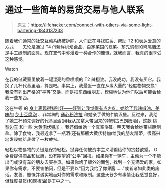 # 通过一些简单的易货交易与他人联系

> 原文：<https://lifehacker.com/connect-with-others-via-some-light-bartering-1843137233>

随着我们通常的社交互动系统被拆除，人们正在寻找联系、帮助 T2 和表达爱意的方式——无论是通过 T4 的新鲜烘焙食品、自家菜园的蔬菜、预先调制的鸡尾酒还是手工缝制的面具。现在空气中弥漫着一种合作的慷慨，就我而言，我真的很享受这种感觉。

Watch

在我的储藏室里放着一罐漂亮的香喷喷的 T2 辣椒油。我没成功。我没有买它。我换了几杯代基里酒，算是吧。事实上，我最近一直在从事大量的“轻度物物交换”:我没有列出严格的“平等”交换，而是把东西给朋友，模糊地认为他们以后可能会给我一些东西。

这在牛顿 的 [身上表现得特别好——好到让我觉得有点内疚。她给了我辣椒油、美味的](https://kinja.com/aanewton) [芝士豆腐泡](https://skillet.lifehacker.com/tofu-freaking-rules-1843024412) 、非常棒的 [通心粉沙拉](https://skillet.lifehacker.com/imperfect-pasta-is-the-secret-to-perfect-pasta-salad-1834981171) 和她亲手做的牛腩汉堡。反过来，我给了她三杯预先调好的代基里酒(用我从加拿大带回来的特制古巴朗姆酒)，这款 [桃梨边车](https://skillet.lifehacker.com/make-a-sidecar-with-whatever-brandy-you-have-1842923776) 和一些 [大黄泡伏特加](https://skillet.lifehacker.com/rhubarb-vodka-is-the-best-thing-you-can-make-with-your-1836196220) 。我还借给她一个真空浴缸。明天我会给她带些腌制盐。除了食物，我最近拿了一瓶酒(还有那瓶大黄伏特加)给我的朋友凯蒂，很高兴地发现她给我做了一枚戒指。

轻松以物易物的关键是保持轻松。抛弃任何被资本主义灌输给你的贪婪欲望。 O 免费提供商品和优惠，没有期望的“公平”回报。如果你有一辆车，主动为一个不能出门或没有车的朋友去买杂货。如果你烤了额外的面包，找到一个充满爱的家。如果你有需求，不要害怕问，但是不要以“因为我给了你果酱……”或者诸如此类的废话。友善、慷慨并诚实地面对你的需求和限制。这些天很少有事情让我感觉良好，但轻度易货(和辣椒油)是其中之一。